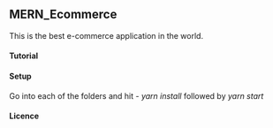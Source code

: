 ## MERN_Ecommerce

This is the best e-commerce application in the world.

#### Tutorial 

#### Setup

Go into each of the folders and hit - *yarn install* followed by *yarn start*

#### Licence

